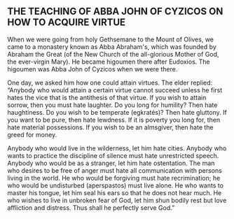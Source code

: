 ## THE TEACHING OF ABBA JOHN OF CYZICOS ON HOW TO ACQUIRE VIRTUE

When we were going from holy Gethsemane to the Mount of Olives, we came to a monastery known as Abba Abraham's, which was founded by Abraham the Great (of the New Church of the all-glorious Mother of God, the ever-virgin Mary). He became higoumen there after Eudoxios. The higoumen was Abba John of Cyzicos when we were there.

One day, we asked him how one could attain virtues. The elder replied: “Anybody who would attain a certain virtue cannot succeed unless he first hates the vice that is the antithesis of that virtue. If you wish to attain sorrow, then you must hate laughter. Do you long for humility? Then hate haughtiness. Do you wish to be temperate (egkratés)? Then hate gluttony. If you want to be pure, then hate lewdness. If it is poverty you long for, then hate material possessions. If you wish to be an almsgiver, then hate the greed for money. 

Anybody who would live in the wilderness, let him hate cities. Anybody who wants to practice the discipline of silence must hate unrestricted speech. Anybody who would be as a stranger, let him hate ostentation. The man who desires to be free of anger must hate all communication with persons living in the world. He who would be forgiving must hate recrimination; he who would be undisturbed (aperspastos) must live alone. He who wants to master his tongue, let him seal his ears so that he does not hear much. He who wishes to live in unbroken fear of God, let him shun bodily rest but love affliction and distress. Thus shall he perfectly serve God.”
